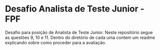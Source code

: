 # Desafio Analista de Teste Junior - FPF

Desafio para posição de Analista de Teste Junior. Neste repositório segue as questões 9, 10 e 11. Dentro do diretório de cada uma contem um readme explicando sobre como proceder para a avaliação.